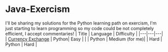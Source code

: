 # Java-Exercism
I'll be sharing my solutions for the Python learning path on exercism, I'm just starting to learn programming so my code could be not completely efficient, I accept commentaries!
| Title | Language | Difficulty |
|---|---|---|
| [Currency Exchange](Exercises/Currency-Exchange) | Python| Easy |
|  | Python | Medium (for me)|
| Hard |  Python | Hard |
